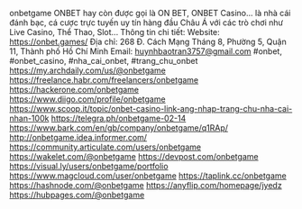 onbetgame
ONBET hay còn được gọi là ON BET, ONBET Casino... là nhà cái đánh bạc, cá cược trực tuyến uy tín hàng đầu Châu Á với các trò chơi như Live Casino, Thể Thao, Slot...
Thông tin chi tiết:
Website: https://onbet.games/
Địa chỉ: 268 Đ. Cách Mạng Tháng 8, Phường 5, Quận 11, Thành phố Hồ Chí Minh
Email: huynhbaotran3757@gmail.com
#onbet, #onbet_casino, #nha_cai_onbet, #trang_chu_onbet
https://my.archdaily.com/us/@onbetgame 
https://freelance.habr.com/freelancers/onbetgame 
https://hackerone.com/onbetgame 
https://www.diigo.com/profile/onbetgame 
https://www.scoop.it/topic/onbet-casino-link-ang-nhap-trang-chu-nha-cai-nhan-100k 
https://telegra.ph/onbetgame-02-14 
https://www.bark.com/en/gb/company/onbetgame/q1RAp/ 
http://onbetgame.idea.informer.com/ 
https://community.articulate.com/users/onbetgame 
https://wakelet.com/@onbetgame 
https://devpost.com/onbetgame 
https://visual.ly/users/onbetgame/portfolio 
https://www.magcloud.com/user/onbetgame 
https://taplink.cc/onbetgame 
https://hashnode.com/@onbetgame 
https://anyflip.com/homepage/jyedz 
https://hubpages.com/@onbetgame
